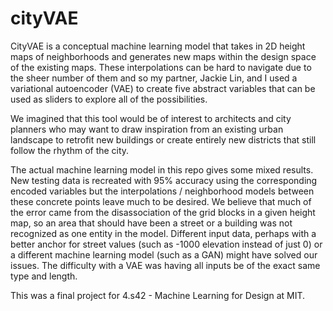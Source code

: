 # cityVAE

CityVAE is a conceptual machine learning model that takes in 2D height maps of neighborhoods and generates new maps within the design space of the existing maps. These interpolations can be hard to navigate due to the sheer number of them and so my partner, Jackie Lin, and I used a variational autoencoder (VAE) to create five abstract variables that can be used as sliders to explore all of the possibilities. 

We imagined that this tool would be of interest to architects and city planners who may want to draw inspiration from an existing urban landscape to retrofit new buildings or create entirely new districts that still follow the rhythm of the city. 

The actual machine learning model in this repo gives some mixed results. New testing data is recreated with 95% accuracy using the corresponding encoded variables but the interpolations / neighborhood models between these concrete points leave much to be desired. We believe that much of the error came from the disassociation of the grid blocks in a given height map, so an area that should have been a street or a building was not recognized as one entity in the model. Different input data, perhaps with a better anchor for street values (such as -1000 elevation instead of just 0) or a different machine learning model (such as a GAN) might have solved our issues. The difficulty with a VAE was having all inputs be of the exact same type and length. 

This was a final project for 4.s42 - Machine Learning for Design at MIT. 
